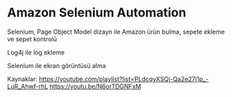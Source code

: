 # Amazon Selenium Automation
Selenium, Page Object Model dizayn ile Amazon ürün bulma, sepete ekleme ve sepet kontrolü

Log4j ile log ekleme

Selenium ile ekran görüntüsü alma

Kaynaklar: 
https://youtube.com/playlist?list=PLdcqyXSQj-Qa2e27j1p_-LuR_Ahwf-rhL
https://youtu.be/N6orTDGNFxM
